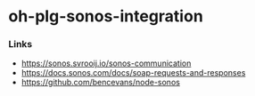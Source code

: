 # oh-plg-sonos-integration

### Links
- https://sonos.svrooij.io/sonos-communication
- https://docs.sonos.com/docs/soap-requests-and-responses
- https://github.com/bencevans/node-sonos
